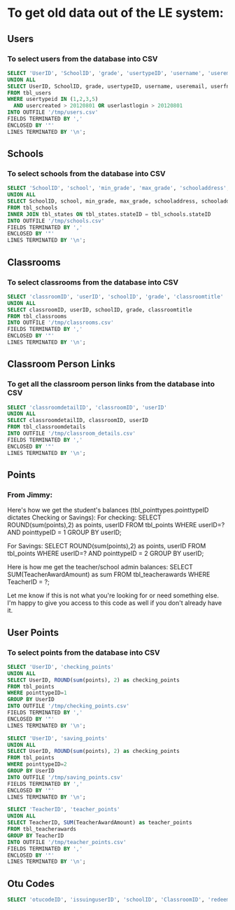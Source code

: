 # To get old data out of the LE system:

## Users
### To select users from the database into CSV
```sql
SELECT 'UserID', 'SchoolID', 'grade', 'usertypeID', 'username', 'useremail', 'userfname', 'userlname', 'dateofbirth', 'recoverypassword'
UNION ALL
SELECT UserID, SchoolID, grade, usertypeID, username, useremail, userfname, userlname, dateofbirth, recoverypassword
FROM tbl_users
WHERE usertypeid IN (1,2,3,5)
  AND usercreated > 20120801 OR userlastlogin > 20120801
INTO OUTFILE '/tmp/users.csv'
FIELDS TERMINATED BY ','
ENCLOSED BY '"'
LINES TERMINATED BY '\n';
```

## Schools
### To select schools from the database into CSV
```sql
SELECT 'SchoolID', 'school', 'min_grade', 'max_grade', 'schooladdress', 'schooladdress2', 'city', 'state', 'schoolzip', 'schoolphone', 'lat', 'lon', 'timezone', 'gmtoffset', 'distribution_model'
UNION ALL
SELECT SchoolID, school, min_grade, max_grade, schooladdress, schooladdress2, cityID, tbl_states.state, schoolzip, schoolphone, lat, lon, timezone, gmtoffset, distribution_model
FROM tbl_schools
INNER JOIN tbl_states ON tbl_states.stateID = tbl_schools.stateID
INTO OUTFILE '/tmp/schools.csv'
FIELDS TERMINATED BY ','
ENCLOSED BY '"'
LINES TERMINATED BY '\n';
```

## Classrooms
### To select classrooms from the database into CSV
```sql
SELECT 'classroomID', 'userID', 'schoolID', 'grade', 'classroomtitle'
UNION ALL
SELECT classroomID, userID, schoolID, grade, classroomtitle
FROM tbl_classrooms
INTO OUTFILE '/tmp/classrooms.csv'
FIELDS TERMINATED BY ','
ENCLOSED BY '"'
LINES TERMINATED BY '\n';
```

## Classroom Person Links
### To get all the classroom person links from the database into CSV
```sql
SELECT 'classroomdetailID', 'classroomID', 'userID'
UNION ALL
SELECT classroomdetailID, classroomID, userID
FROM tbl_classroomdetails
INTO OUTFILE '/tmp/classroom_details.csv'
FIELDS TERMINATED BY ','
ENCLOSED BY '"'
LINES TERMINATED BY '\n';
```


## Points
### From Jimmy:
Here's how we get the student's balances (tbl_pointtypes.pointtypeID dictates Checking or Savings):
For checking:
SELECT ROUND(sum(points),2) as points, userID FROM tbl_points WHERE userID=? AND pointtypeID = 1 GROUP BY userID;

For Savings:
SELECT ROUND(sum(points),2) as points, userID FROM tbl_points WHERE userID=? AND pointtypeID = 2 GROUP BY userID;

Here is how me get the teacher/school admin balances:
SELECT SUM(TeacherAwardAmount) as sum FROM tbl_teacherawards WHERE TeacherID = ?;

Let me know if this is not what you're looking for or need something else.  I'm happy to give you access to this code as well if you don't already have it.
## User Points
### To select points from the database into CSV
```sql
SELECT 'UserID', 'checking_points'
UNION ALL
SELECT UserID, ROUND(sum(points), 2) as checking_points
FROM tbl_points
WHERE pointtypeID=1
GROUP BY UserID
INTO OUTFILE '/tmp/checking_points.csv'
FIELDS TERMINATED BY ','
ENCLOSED BY '"'
LINES TERMINATED BY '\n';
```

```sql
SELECT 'UserID', 'saving_points'
UNION ALL
SELECT UserID, ROUND(sum(points), 2) as checking_points
FROM tbl_points
WHERE pointtypeID=2
GROUP BY UserID
INTO OUTFILE '/tmp/saving_points.csv'
FIELDS TERMINATED BY ','
ENCLOSED BY '"'
LINES TERMINATED BY '\n';
```

```sql
SELECT 'TeacherID', 'teacher_points'
UNION ALL
SELECT TeacherID, SUM(TeacherAwardAmount) as teacher_points
FROM tbl_teacherawards
GROUP BY TeacherID
INTO OUTFILE '/tmp/teacher_points.csv'
FIELDS TERMINATED BY ','
ENCLOSED BY '"'
LINES TERMINATED BY '\n';
```

## Otu Codes
```sql
SELECT 'otucodeID', 'issuinguserID', 'schoolID', 'ClassroomID', 'redeeminguserID', 'OTUcode', 'otucodepoint', 'OTUcodeexpires', 'OTUcodeDate', 'OTUcodeRedeemed', 'OTUCodePrinted', 'ebuck', 'status_id', 'TeacherAwardID' UNION ALL SELECT * from tbl_otucodes where OTUcodeexpires > NOW() AND OTUcodeRedeemed = '0000-00-00 00:00:00' INTO OUTFILE '/tmp/otu_codes.csv' FIELDS TERMINATED BY ',' ENCLOSED BY '"' LINES TERMINATED BY '\n';
```
